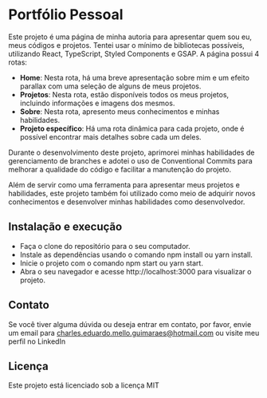 # Portfólio Pessoal

Este projeto é uma página de minha autoria para apresentar quem sou eu, meus códigos e projetos. Tentei usar o mínimo de bibliotecas possíveis, utilizando React, TypeScript, Styled Components e GSAP. A página possui 4 rotas:

- **Home**: Nesta rota, há uma breve apresentação sobre mim e um efeito parallax com uma seleção de alguns de meus projetos.
- **Projetos**: Nesta rota, estão disponíveis todos os meus projetos, incluindo informações e imagens dos mesmos.
- **Sobre**: Nesta rota, apresento meus conhecimentos e minhas habilidades.
- **Projeto específico**: Há uma rota dinâmica para cada projeto, onde é possível encontrar mais detalhes sobre cada um deles.

Durante o desenvolvimento deste projeto, aprimorei minhas habilidades de gerenciamento de branches e adotei o uso de Conventional Commits
para melhorar a qualidade do código e facilitar a manutenção do projeto.

Além de servir como uma ferramenta para apresentar meus projetos e habilidades, este
projeto também foi utilizado como meio de adquirir novos conhecimentos
e desenvolver minhas habilidades como desenvolvedor.

## Instalação e execução
- Faça o clone do repositório para o seu computador.
- Instale as dependências usando o comando npm install ou yarn install.
- Inicie o projeto com o comando npm start ou yarn start.
- Abra o seu navegador e acesse http://localhost:3000 para visualizar o projeto.

## Contato
Se você tiver alguma dúvida ou deseja entrar em contato, por
favor, envie um email para charles.eduardo.mello.guimaraes@hotmail.com ou visite meu perfil no LinkedIn

## Licença
Este projeto está licenciado sob a licença MIT
